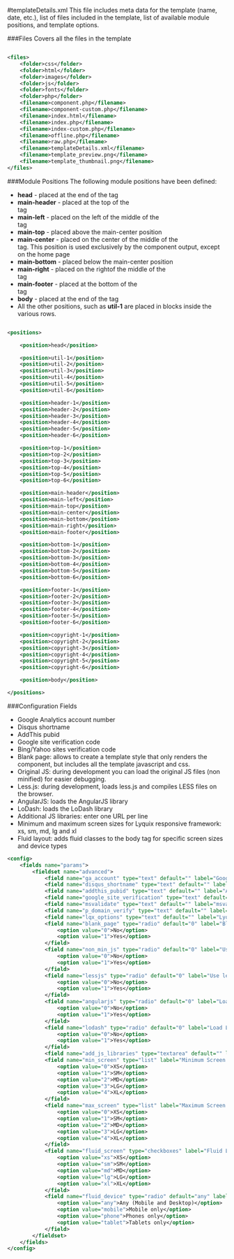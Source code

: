 #templateDetails.xml
This file includes meta data for the template (name, date, etc.), list of files included in the template, list of available module positions, and template options.

###Files
Covers all the files in the template
```xml

<files>
	<folder>css</folder>
	<folder>html</folder>
	<folder>images</folder>
	<folder>js</folder>
	<folder>fonts</folder>
	<folder>php</folder>
	<filename>component.php</filename>
	<filename>component-custom.php</filename>
	<filename>index.html</filename>
	<filename>index.php</filename>
	<filename>index-custom.php</filename>
	<filename>offline.php</filename>
	<filename>raw.php</filename>
	<filename>templateDetails.xml</filename>
	<filename>template_preview.png</filename>
	<filename>template_thumbnail.png</filename>
</files>
```

###Module Positions
The following module positions have been defined:
* **head** - placed at the end of the <head> tag
* **main-header** - placed at the top of the <main> tag
* **main-left** - placed on the left of the middle of the <main> tag
* **main-top** - placed above the main-center position
* **main-center** - placed on the center of the middle of the <main> tag. This position is used exclusively by the component output, except on the home page
* **main-bottom** - placed below the main-center position
* **main-right** - placed on the rightof the middle of the <main> tag
* **main-footer** - placed at the bottom of the <main> tag
* **body** - placed at the end of the <body> tag
* All the other positions, such as **util-1** are placed in blocks inside the various rows.
```xml

<positions>

	<position>head</position>

	<position>util-1</position>
	<position>util-2</position>
	<position>util-3</position>
	<position>util-4</position>
	<position>util-5</position>
	<position>util-6</position>

	<position>header-1</position>
	<position>header-2</position>
	<position>header-3</position>
	<position>header-4</position>
	<position>header-5</position>
	<position>header-6</position>

	<position>top-1</position>
	<position>top-2</position>
	<position>top-3</position>
	<position>top-4</position>
	<position>top-5</position>
	<position>top-6</position>

	<position>main-header</position>
	<position>main-left</position>
	<position>main-top</position>
	<position>main-center</position>
	<position>main-bottom</position>
	<position>main-right</position>
	<position>main-footer</position>

	<position>bottom-1</position>
	<position>bottom-2</position>
	<position>bottom-3</position>
	<position>bottom-4</position>
	<position>bottom-5</position>
	<position>bottom-6</position>

	<position>footer-1</position>
	<position>footer-2</position>
	<position>footer-3</position>
	<position>footer-4</position>
	<position>footer-5</position>
	<position>footer-6</position>

	<position>copyright-1</position>
	<position>copyright-2</position>
	<position>copyright-3</position>
	<position>copyright-4</position>
	<position>copyright-5</position>
	<position>copyright-6</position>

	<position>body</position>

</positions>
```

###Configuration Fields
* Google Analytics account number
* Disqus shortname
* AddThis pubid
* Google site verification code
* Bing/Yahoo sites verification code
* Blank page: allows to create a template style that only renders the component, but includes all the template javascript and css.
* Original JS: during development you can load the original JS files (non minified) for easier debugging.
* Less.js: during development, loads less.js and compiles LESS files on the browser.
* AngularJS: loads the AngularJS library
* LoDash: loads the LoDash library
* Additional JS libraries: enter one URL per line
* Minimum and maximum screen sizes for Lyquix responsive framework: xs, sm, md, lg and xl
* Fluid layout: adds fluid classes to the body tag for specific screen sizes and device types
```xml
<config>
	<fields name="params">
		<fieldset name="advanced">
			<field name="ga_account" type="text" default="" label="Google Analytics Account" description="Enter a Google Analytics property account number to load Google Analytics and send data to the account" />
			<field name="disqus_shortname" type="text" default="" label="Disqus Shortname" description="Enter your Disqus shortname to load the Disqus library" />
			<field name="addthis_pubid" type="text" default="" label="AddThis PubID" description="Enter your AddThis pubid number to load the AddThis library" />
			<field name="google_site_verification" type="text" default="" label="google-site-verification" description="Enter your Google Webmaster Tools site verification number" />
			<field name="msvalidate" type="text" default="" label="msvalidate.01" description="Enter your Bing/Yahoo site validation number" />
			<field name="p_domain_verify" type="text" default="" label="p:domain_verify" description="" />
			<field name="lqx_options" type="text" default="" label="Lyquix Library Options" description="Object of options to override Lyquix default settings" />
			<field name="blank_page" type="radio" default="0" label="Blank Page" description="">
				<option value="0">No</option>
				<option value="1">Yes</option>
			</field>
			<field name="non_min_js" type="radio" default="0" label="Use original JS" description="Uses the original JS files instead of the minified versions. Activate only for development.">
				<option value="0">No</option>
				<option value="1">Yes</option>
			</field>
			<field name="lessjs" type="radio" default="0" label="Use less.js" description="Uses LESS instead of CSS with JavaScript processing. Activate only for development. Not recommended for production as it degrades page performance.">
				<option value="0">No</option>
				<option value="1">Yes</option>
			</field>
			<field name="angularjs" type="radio" default="0" label="Load AngularJS library" description="">
				<option value="0">No</option>
				<option value="1">Yes</option>
			</field>
			<field name="lodash" type="radio" default="0" label="Load LoDash library" description="">
				<option value="0">No</option>
				<option value="1">Yes</option>
			</field>
			<field name="add_js_libraries" type="textarea" default="" label="Additional Javascript Libraries" description="Enter one URL per line for additional javascript libraries you need for your project. We recommend: a) use libraries hosted at https://cdnjs.com/libraries, b) remove the protcol (http or https) from the URL, c) use the minified version for the production site" />
			<field name="min_screen" type="list" label="Minimum Screen Size" default="0" description="Select the minimum screen size that will be allowed">
				<option value="0">XS</option>
				<option value="1">SM</option>
				<option value="2">MD</option>
				<option value="3">LG</option>
				<option value="4">XL</option>
			</field>
			<field name="max_screen" type="list" label="Maximum Screen Size" default="4" description="Select the maximum screen size that will be allowed">
				<option value="0">XS</option>
				<option value="1">SM</option>
				<option value="2">MD</option>
				<option value="3">LG</option>
				<option value="4">XL</option>
			</field>
			<field name="fluid_screen" type="checkboxes" label="Fluid Layout Screens" description="Select for what screen sizes should fluid layout be enabled">
				<option value="xs">XS</option>
				<option value="sm">SM</option>
				<option value="md">MD</option>
				<option value="lg">LG</option>
				<option value="xl">XL</option>
			</field>
			<field name="fluid_device" type="radio" default="any" label="Fluid Layout Devices" description="Select what devices are allowed to have fluid layouts">
				<option value="any">Any (Mobile and Desktop)</option>
				<option value="mobile">Mobile only</option>
				<option value="phone">Phones only</option>
				<option value="tablet">Tablets only</option>
			</field>
		</fieldset>
	</fields>
</config>
```
